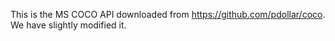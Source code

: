 This is the MS COCO API downloaded from https://github.com/pdollar/coco. We have slightly modified it.
